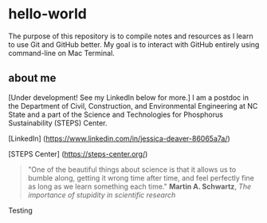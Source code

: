 # hello-world
The purpose of this repository is to compile notes and resources as I learn to use Git and GitHub better. My goal is to interact with GitHub entirely using command-line on Mac Terminal.

## about me
[Under development! See my LinkedIn below for more.] I am a postdoc in the Department of Civil, Construction, and Environmental Engineering at NC State and a part of the Science and Technologies for Phosphorus Sustainability (STEPS) Center.

[LinkedIn] (https://www.linkedin.com/in/jessica-deaver-86065a7a/)

[STEPS Center] (https://steps-center.org/)

>  "One of the beautiful things about science is that it allows us to bumble along, getting it wrong time after time, and feel perfectly fine as long as we learn something each time." **Martin A. Schwartz**, *The importance of stupidity in scientific research*

Testing

